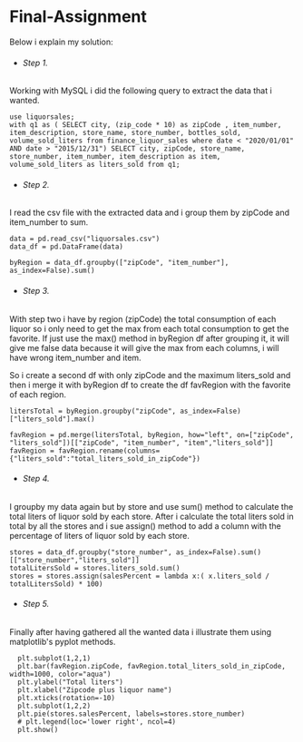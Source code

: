 # Final-Assignment

Below i explain my solution:

- ###### Step 1.

Working with MySQL i did the following query to extract the data that i wanted.

    use	liquorsales;
    with q1 as ( SELECT city, (zip_code * 10) as zipCode , item_number, item_description, store_name, store_number, bottles_sold, volume_sold_liters from finance_liquor_sales where date < "2020/01/01" AND date > "2015/12/31") SELECT city, zipCode, store_name, store_number, item_number, item_description as item, volume_sold_liters as liters_sold from q1;

- ###### Step 2.

I read the csv file with the extracted data and i group them by zipCode and item_number to sum.

    data = pd.read_csv("liquorsales.csv")
    data_df = pd.DataFrame(data)

    byRegion = data_df.groupby(["zipCode", "item_number"], as_index=False).sum()

- ###### Step 3.

With step two i have by region (zipCode) the total consumption of each liquor so i only need to get the max from each total consumption to get the favorite. If just use the max() method in byRegion df after grouping it, it will give me false data because it will give the max from each columns, i will have wrong item_number and item.

So i create a second df with only zipCode and the maximum liters_sold and then i merge it with byRegion df to create the df favRegion with the favorite of each region.

    litersTotal = byRegion.groupby("zipCode", as_index=False)["liters_sold"].max()

    favRegion = pd.merge(litersTotal, byRegion, how="left", on=["zipCode", "liters_sold"])[["zipCode", "item_number", "item","liters_sold"]]
    favRegion = favRegion.rename(columns={"liters_sold":"total_liters_sold_in_zipCode"})

- ###### Step 4.

I groupby my data again but by store and use sum() method to calculate the total liters of liquor sold by each store. After i calculate the total liters sold in total by all the stores and i sue assign() method to add a column with the percentage of liters of liquor sold by each store.

    stores = data_df.groupby("store_number", as_index=False).sum()[["store_number","liters_sold"]]
    totalLitersSold = stores.liters_sold.sum()
    stores = stores.assign(salesPercent = lambda x:( x.liters_sold / totalLitersSold) * 100)

- ###### Step 5.

Finally after having gathered all the wanted data i illustrate them using matplotlib's pyplot methods.

      plt.subplot(1,2,1)
      plt.bar(favRegion.zipCode, favRegion.total_liters_sold_in_zipCode, width=1000, color="aqua")
      plt.ylabel("Total liters")
      plt.xlabel("Zipcode plus liquor name")
      plt.xticks(rotation=-10)
      plt.subplot(1,2,2)
      plt.pie(stores.salesPercent, labels=stores.store_number)
      # plt.legend(loc='lower right', ncol=4)
      plt.show()
